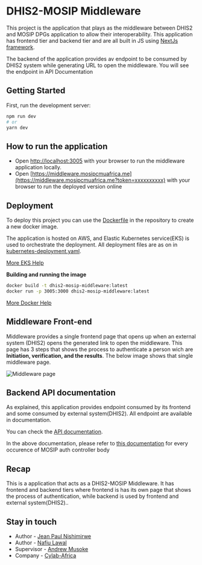 # DHIS2-MOSIP Middleware
This project is the application that plays as the middleware between DHIS2  and MOSIP DPGs application to allow their interoperability. This application has frontend tier and backend tier and are all built in JS using [NextJs framework](https://nextjs.org/learn/basics/create-nextjs-app).

The backend of the application provides av endpoint to be consumed by DHIS2 system while generating URL to open the middleware. You will see the endpoint in API Documentation

## Getting Started

First, run the development server:

```bash
npm run dev
# or 
yarn dev
```

## How to run the application
- Open [http://localhost:3005](http://localhost:3005) with your browser to run the middleware application locally.
- Open [https://middleware.mosipcmuafrica.me](https://middleware.mosipcmuafrica.me?token=xxxxxxxxxx) 
with your browser to run the deployed version online

## Deployment
To deploy this project you can use the [Dockerfile](https://github.com/cylab-africa/dhis2-mosip-middleware/blob/main/Dockerfile) in the repository to create a new docker image.

The application is hosted on AWS, and Elastic Kubernetes service(EKS) is used to orchestrate the deployment. All deployment files are as on in [kubernetes-deployment.yaml](https://github.com/cylab-africa/dhis2-mosip-middleware/blob/main/kubernetes-deployment.yaml).

[More EKS Help](https://aws.amazon.com/eks/)

**Building and running the image**
```bash
docker build -t dhis2-mosip-middleware:latest
docker run -p 3005:3000 dhis2-mosip-middleware:latest 
```
[More Docker Help](https://docs.docker.com/build/)

## Middleware Front-end
Middleware provides a single frontend page that opens up when an external system (DHIS2) opens the generated link to open the middleware. This page has 3 steps that shows the process to authenticate a person wich are **Initiation, verification, and the results**. The below image shows that single middleware page.

![Middleware page](https://github.com/cylab-africa/dhis2-mosip-middleware/blob/main/public/middle-ware.PNG)

## Backend API documentation
As explained, this application provides endpoint consumed by its frontend and some consumed by external system(DHIS2). All endpoint are available in documentation.

You can check the [API documentation](https://github.com/cylab-africa/dhis2-mosip-middleware/blob/main/api_documentation/Cylab-Africa-middleware-api-documentation-1.0.0-resolved.json).

In the above documentation, please refer to [this documentation](https://mosipcmuafrica.me/idauthentication/v1/swagger-ui/index.html?configUrl=/idauthentication/v1/v3/api-docs/swagger-config#/auth-controller/authenticateIndividual) for every occurence of MOSIP auth controller body 


## Recap
This is a application that acts as a DHIS2-MOSIP Middleware. It has frontend and backend tiers where frontend is has its own page that shows the process of authentication, while backend is used by frontend and external system(DHIS2)..
## Stay in touch

- Author - [Jean Paul Nishimirwe](##)
- Author - [Nafiu Lawal](##)
- Supervisor - [Andrew Musoke](##)
- Company - [Cylab-Africa](##)